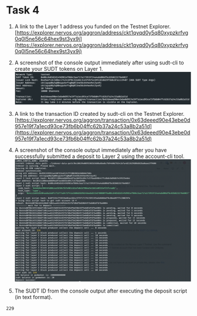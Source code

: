 # Task 4

1. A link to the Layer 1 address you funded on the Testnet Explorer.  
[https://explorer.nervos.org/aggron/address/ckt1qyqd0y5q80xypzkrfvg0q0l5ne56c64hex9st3yx9j](https://explorer.nervos.org/aggron/address/ckt1qyqd0y5q80xypzkrfvg0q0l5ne56c64hex9st3yx9j)


2. A screenshot of the console output immediately after using sudt-cli to create your SUDT tokens on Layer 1.
![Issuance](./issuance.png)


3. A link to the transaction ID created by sudt-cli on the Testnet Explorer.
[https://explorer.nervos.org/aggron/transaction/0x63deeed90e43ebe0d957e19f7a1ecd93ce73fb6b04ffc62b37a24c53a8b2a51d](https://explorer.nervos.org/aggron/transaction/0x63deeed90e43ebe0d957e19f7a1ecd93ce73fb6b04ffc62b37a24c53a8b2a51d)


4. A screenshot of the console output immediately after you have successfully submitted a deposit to Layer 2 using the account-cli tool.
![Deposit](./deposit.png)


5. The SUDT ID from the console output after executing the deposit script (in text format).
```
229
```